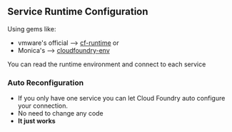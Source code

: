 ## Service Runtime Configuration

Using gems like:

- vmware's official --> [cf-runtime](https://github.com/cloudfoundry/vcap-ruby) or
- Monica's --> [cloudfoundry-env](https://github.com/cloudfoundry-samples/cloudfoundry-env)

You can read the runtime environment and connect to each service

### Auto Reconfiguration
- If you only have one service you can let Cloud Foundry auto configure your connection.
- No need to change any code
- **It just works**